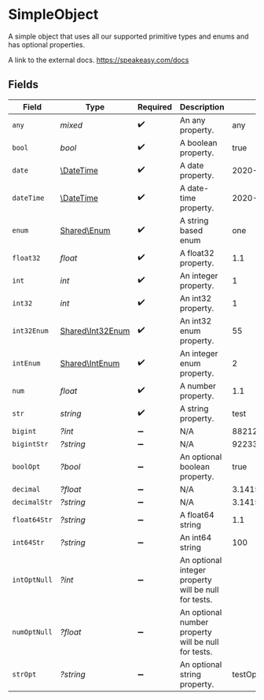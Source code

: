 # SimpleObject

A simple object that uses all our supported primitive types and enums and has optional properties.

A link to the external docs.
<https://speakeasy.com/docs>


## Fields

| Field                                                         | Type                                                          | Required                                                      | Description                                                   | Example                                                       |
| ------------------------------------------------------------- | ------------------------------------------------------------- | ------------------------------------------------------------- | ------------------------------------------------------------- | ------------------------------------------------------------- |
| `any`                                                         | *mixed*                                                       | :heavy_check_mark:                                            | An any property.                                              | any                                                           |
| `bool`                                                        | *bool*                                                        | :heavy_check_mark:                                            | A boolean property.                                           | true                                                          |
| `date`                                                        | [\DateTime](https://www.php.net/manual/en/class.datetime.php) | :heavy_check_mark:                                            | A date property.                                              | 2020-01-01                                                    |
| `dateTime`                                                    | [\DateTime](https://www.php.net/manual/en/class.datetime.php) | :heavy_check_mark:                                            | A date-time property.                                         | 2020-01-01T00:00:00.001Z                                      |
| `enum`                                                        | [Shared\Enum](../../Models/Shared/Enum.md)                    | :heavy_check_mark:                                            | A string based enum                                           | one                                                           |
| `float32`                                                     | *float*                                                       | :heavy_check_mark:                                            | A float32 property.                                           | 1.1                                                           |
| `int`                                                         | *int*                                                         | :heavy_check_mark:                                            | An integer property.                                          | 1                                                             |
| `int32`                                                       | *int*                                                         | :heavy_check_mark:                                            | An int32 property.                                            | 1                                                             |
| `int32Enum`                                                   | [Shared\Int32Enum](../../Models/Shared/Int32Enum.md)          | :heavy_check_mark:                                            | An int32 enum property.                                       | 55                                                            |
| `intEnum`                                                     | [Shared\IntEnum](../../Models/Shared/IntEnum.md)              | :heavy_check_mark:                                            | An integer enum property.                                     | 2                                                             |
| `num`                                                         | *float*                                                       | :heavy_check_mark:                                            | A number property.                                            | 1.1                                                           |
| `str`                                                         | *string*                                                      | :heavy_check_mark:                                            | A string property.                                            | test                                                          |
| `bigint`                                                      | *?int*                                                        | :heavy_minus_sign:                                            | N/A                                                           | 8821239038968084                                              |
| `bigintStr`                                                   | *?string*                                                     | :heavy_minus_sign:                                            | N/A                                                           | 9223372036854775808                                           |
| `boolOpt`                                                     | *?bool*                                                       | :heavy_minus_sign:                                            | An optional boolean property.                                 | true                                                          |
| `decimal`                                                     | *?float*                                                      | :heavy_minus_sign:                                            | N/A                                                           | 3.141592653589793                                             |
| `decimalStr`                                                  | *?string*                                                     | :heavy_minus_sign:                                            | N/A                                                           | 3.14159265358979344719667586                                  |
| `float64Str`                                                  | *?string*                                                     | :heavy_minus_sign:                                            | A float64 string                                              | 1.1                                                           |
| `int64Str`                                                    | *?string*                                                     | :heavy_minus_sign:                                            | An int64 string                                               | 100                                                           |
| `intOptNull`                                                  | *?int*                                                        | :heavy_minus_sign:                                            | An optional integer property will be null for tests.          |                                                               |
| `numOptNull`                                                  | *?float*                                                      | :heavy_minus_sign:                                            | An optional number property will be null for tests.           |                                                               |
| `strOpt`                                                      | *?string*                                                     | :heavy_minus_sign:                                            | An optional string property.                                  | testOptional                                                  |
